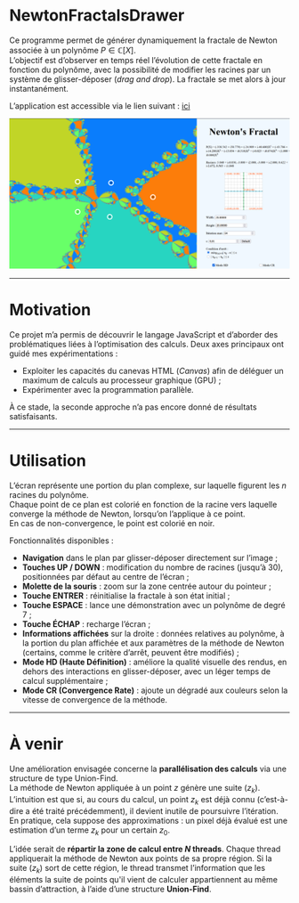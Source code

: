 # NewtonFractalsDrawer

Ce programme permet de générer dynamiquement la fractale de Newton associée à un polynôme $P \in \mathbb{C}[X]$.  
L’objectif est d’observer en temps réel l’évolution de cette fractale en fonction du polynôme, avec la possibilité de modifier les racines par un système de glisser-déposer (*drag and drop*). La fractale se met alors à jour instantanément.

L’application est accessible via le lien suivant : [ici](https://underplay-chaostheory.github.io/NewtonFractalsDrawer/)

![Image de démo](Demo.png)

---

# Motivation

Ce projet m’a permis de découvrir le langage JavaScript et d’aborder des problématiques liées à l’optimisation des calculs. Deux axes principaux ont guidé mes expérimentations :

- Exploiter les capacités du canevas HTML (*Canvas*) afin de déléguer un maximum de calculs au processeur graphique (GPU) ;
- Expérimenter avec la programmation parallèle.

À ce stade, la seconde approche n’a pas encore donné de résultats satisfaisants.

---

# Utilisation

L’écran représente une portion du plan complexe, sur laquelle figurent les $n$ racines du polynôme.  
Chaque point de ce plan est colorié en fonction de la racine vers laquelle converge la méthode de Newton, lorsqu’on l’applique à ce point.  
En cas de non-convergence, le point est colorié en noir.

Fonctionnalités disponibles :

- **Navigation** dans le plan par glisser-déposer directement sur l’image ;
- **Touches UP / DOWN** : modification du nombre de racines (jusqu’à 30), positionnées par défaut au centre de l’écran ;
- **Molette de la souris** : zoom sur la zone centrée autour du pointeur ;
- **Touche ENTRER** : réinitialise la fractale à son état initial ;
- **Touche ESPACE** : lance une démonstration avec un polynôme de degré 7 ;
- **Touche ÉCHAP** : recharge l’écran ;
- **Informations affichées** sur la droite : données relatives au polynôme, à la portion du plan affichée et aux paramètres de la méthode de Newton (certains, comme le critère d’arrêt, peuvent être modifiés) ;
- **Mode HD (Haute Définition)** : améliore la qualité visuelle des rendus, en dehors des interactions en glisser-déposer, avec un léger temps de calcul supplémentaire ;
- **Mode CR (Convergence Rate)** : ajoute un dégradé aux couleurs selon la vitesse de convergence de la méthode.

---

# À venir

Une amélioration envisagée concerne la **parallélisation des calculs** via une structure de type Union-Find.  
La méthode de Newton appliquée à un point $z$ génère une suite $(z_k)$. L’intuition est que si, au cours du calcul, un point $z_k$ est déjà connu (c’est-à-dire a été traité précédemment), il devient inutile de poursuivre l’itération. En pratique, cela suppose des approximations : un pixel déjà évalué est une estimation d’un terme $z_k$ pour un certain $z_0$.

L’idée serait de **répartir la zone de calcul entre $N$ threads**. Chaque thread appliquerait la méthode de Newton aux points de sa propre région. Si la suite $(z_k)$ sort de cette région, le thread transmet l’information que les éléments la suite de points qu'il vient de calculer appartiennent au même bassin d’attraction, à l’aide d’une structure **Union-Find**.
